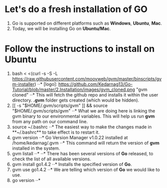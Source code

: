 Let's  do a fresh installation of GO
==================================

1. Go is supported on different platforms such as **Windows**, **Ubuntu**, **Mac**.
2. Today, we will be installing Go on **Ubuntu/Mac**.

Follow the instructions to install on Ubuntu
==========================================
1.  bash < <(curl -s -S -L https://raw.githubusercontent.com/moovweb/gvm/master/binscripts/gvm-installer)
⋅⋅* [logo]: https://github.com/Kedarnag13/Go-Tutorial/blob/master/2.Installation/images/gvm_cloned.png "gvm cloned"
⋅⋅* This will fetch the github repo and installs it within the user directory. **.gvm** folder gets created (which would be hidden).
2.   [[ -s "$HOME/.gvm/scripts/gvm" ]] && source "$HOME/.gvm/scripts/gvm"
⋅⋅* What we are doing here is linking the gvm binary to our environmental variables. This will help us run **gvm** from any path on our command line.
3. source ~/.bashrc
⋅⋅* The easiest way to make the changes made in **~/.bashrc** to take effect is to restart it.  
4. gvm version
⋅⋅*  Go Version Manager v1.0.22 installed at /home/kedarnag/.gvm
⋅⋅* This command will return the version of **gvm** installed in the system.
5. gvm listall
⋅⋅* 
⋅⋅* There has been several versions of **Go** released, to check the list of all available versions.
6. gvm install go1.4.2
⋅⋅* Installs the specified version of **Go**.
7. gvm use go1.4.2
⋅⋅* We are telling which version of **Go** we would like to use.
8. go version
⋅⋅* 



